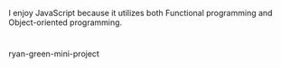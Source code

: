 
I enjoy JavaScript because it utilizes both Functional programming and Object-oriented programming.
# 
ryan-green-mini-project

